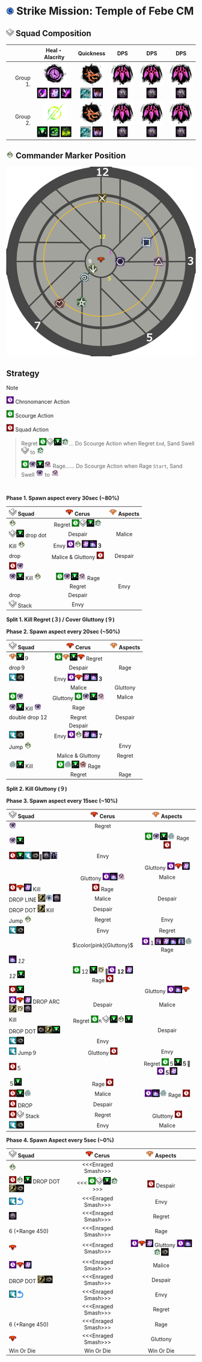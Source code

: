 <img src="../_image/strike mission/20px-Strike_Mission_(map_icon).png" width="20" height="20" title="Strike Mission" alt=""></img> Strike Mission: Temple of Febe CM
=============================================================================================================================

<img src="../_image/squad/Commander_tag_(white).png" width="20" height="20" title="Squad Tag" alt=""></img> Squad Composition
-----------------------------------------------------------------------------------------------------------------------------
|           | Heal・Alacrity | Quickness | DPS | DPS | DPS |
|----------:|:-------------:|:---------:|:---:|:---:|:---:|
|  Group 1. |<img src="../_image/profession/Chronomancer_icon_(highres).png" width="64" height="64" title="Heal Alacrity Chronomancer" alt=""></img><br><img src="../_image/skill/mesmer/Blink.png" width="28" height="28" title="Blink" alt=""></img> <img src="../_image/skill/mesmer/Portal_Entre.png" width="28" height="28" title="Portal Entre" alt=""></img> <img src="../_image/skill/mesmer/Feedback.png" width="28" height="28" title="Feedback" alt=""></img>|<img src="../_image/profession/Herald_icon_(highres).png" width="64" height="64" title="Condition Quickness Herald" alt=""></img><br><img src="../_image/skill/revenant/Legendary_Dragon_Stance.png" width="28" height="28" title="Legendary Dragon Stance" alt=""></img> <img src="../_image/skill/revenant/Legendary_Demon_Stance.png" width="28" height="28" title="Legendary Demon Stance" alt=""></img>|<img src="../_image/profession/Virtuoso_icon_(highres).png" width="64" height="64" title="Condition Virtuoso" alt=""></img><br><img src="../_image/skill/mesmer/Signet_of_Illusions.png" width="28" height="28" title="Signet of Illusions" alt=""></img>|<img src="../_image/profession/Virtuoso_icon_(highres).png" width="64" height="64" title="Condition Virtuoso" alt=""></img><br><img src="../_image/skill/mesmer/Signet_of_Illusions.png" width="28" height="28" title="Signet of Illusions" alt=""></img>|<img src="../_image/profession/Virtuoso_icon_(highres).png" width="64" height="64" title="Condition Virtuoso" alt=""></img><br><img src="../_image/skill/mesmer/Signet_of_Illusions.png" width="28" height="28" title="Signet of Illusions" alt=""></img>|
|  Group 2. |<img src="../_image/profession/Scourge_icon_(highres).png" width="64" height="64" title="Heal Alacrity Scourge" alt=""></img><br><img src="../_image/skill/necromancer/Sand_Swell.png" width="28" height="28" title="Sand Swell" alt=""></img> <img src="../_image/skill/necromancer/Serpent_Siphon.png" width="28" height="28" title="Serpent Siphon" alt=""></img> <img src="../_image/skill/necromancer/Corrosive_Poison_Cloud.png" width="28" height="28" title="Corrosive Poison Cloud" alt=""></img>|<img src="../_image/profession/Herald_icon_(highres).png" width="64" height="64" title="Condition Quickness Herald" alt=""></img><br><img src="../_image/skill/revenant/Legendary_Dragon_Stance.png" width="28" height="28" title="Legendary Dragon Stance" alt=""></img> <img src="../_image/skill/revenant/Legendary_Demon_Stance.png" width="28" height="28" title="Legendary Demon Stance" alt=""></img>|<img src="../_image/profession/Virtuoso_icon_(highres).png" width="64" height="64" title="Condition Virtuoso" alt=""></img><br><img src="../_image/skill/mesmer/Signet_of_Illusions.png" width="28" height="28" title="Signet of Illusions" alt=""></img>|<img src="../_image/profession/Virtuoso_icon_(highres).png" width="64" height="64" title="Condition Virtuoso" alt=""></img><br><img src="../_image/skill/mesmer/Signet_of_Illusions.png" width="28" height="28" title="Signet of Illusions" alt=""></img>|<img src="../_image/profession/Virtuoso_icon_(highres).png" width="64" height="64" title="Condition Virtuoso" alt=""></img><br><img src="../_image/skill/mesmer/Signet_of_Illusions.png" width="28" height="28" title="Signet of Illusions" alt=""></img>|

<img src="../_image/squad/Commander_arrow_marker.png" width="20" height="20" title="Commander Marker" alt=""></img> Commander Marker Position
---------------------------------------------------------------------------------------------------------------------------------------------
<img src="../_image/strike mission/temple of febe/tof_8marker_rage_t.png" width="" height="" title="Commander Marker Position" alt=""></img>

Strategy
--------
> [!NOTE]
><img src="../_image/_custom/purple_clock.png" width="20" height="20" title="Chronomancer Action" alt=""></img> Chronomancer Action
>
><img src="../_image/_custom/green_clock.png" width="20" height="20" title="Scourge Action" alt=""></img> Scourge Action
>
><img src="../_image/general/Lockout.png" width="20" height="20" title="Squad Action" alt=""></img> Squad Action
>
>>Regret <img src="../_image/_custom/green_clock.png" width="20" height="20" title="Scourge Action" alt=""></img><img src="../_image/squad/Commander_tag_(white).png" width="20" height="20" title="Squad" alt=""></img><img src="../_image/skill/necromancer/Sand_Swell.png" width="20" height="20" title="Sand Swell" alt=""></img><img src="../_image/squad/Commander_star_marker.png" width="20" height="20" title="star" alt=""></img>... Do Scourge Action when Regret `End`, Sand Swell <img src="../_image/squad/Commander_tag_(white).png" width="20" height="20" title="Squad" alt=""></img> to <img src="../_image/squad/Commander_star_marker.png" width="20" height="20" title="star" alt=""></img>
>>
>><img src="../_image/_custom/green_clock.png" width="20" height="20" title="Scourge Action" alt=""></img><img src="../_image/squad/Commander_circle_marker.png" width="20" height="20" title="circle" alt=""></img><img src="../_image/skill/necromancer/Sand_Swell.png" width="20" height="20" title="Sand Swell" alt=""></img><img src="../_image/squad/Commander_triangle_marker.png" width="20" height="20" title="triangle" alt=""></img> Rage...... Do Scourge Action when Rage `Start`, Sand Swell <img src="../_image/squad/Commander_circle_marker.png" width="20" height="20" title="circle" alt=""></img> to <img src="../_image/squad/Commander_triangle_marker.png" width="20" height="20" title="triangle" alt=""></img>

<br/>

**Phase 1. Spawn aspect every 30sec (~80%)**

|<img src="../_image/squad/Commander_tag_(white).png" width="20" height="20" title="Squad" alt=""></img> Squad |<img src="../_image/general/20px-Red_Boss.png" width="20" height="20" title="Cerus" alt=""></img> Cerus |<img src="../_image/general/Event_boss_(tango_icon).png" width="20" height="20" title="Aspects" alt=""></img> Aspects |
|:--------|:-----------------:|:-------:|
|<img src="../_image/squad/Commander_arrow_marker.png" width="20" height="20" title="arrow" alt=""></img>|Regret <img src="../_image/_custom/green_clock.png" width="20" height="20" title="Scourge Action" alt=""></img><img src="../_image/squad/Commander_tag_(white).png" width="20" height="20" title="Squad" alt=""></img><img src="../_image/skill/necromancer/Sand_Swell.png" width="20" height="20" title="Sand Swell" alt=""></img><img src="../_image/squad/Commander_star_marker.png" width="20" height="20" title="star" alt=""></img>||
|<img src="../_image/squad/Commander_tag_(white).png" width="20" height="20" title="Squad" alt=""></img><img src="../_image/skill/necromancer/Sand_Swell.png" width="20" height="20" title="Sand Swell" alt=""></img> drop dot|Despair|Malice|
|Kill <img src="../_image/squad/Commander_arrow_marker.png" width="20" height="20" title="arrow" alt=""></img>|Envy <img src="../_image/_custom/purple_clock.png" width="20" height="20" title="Chronomancer Action" alt=""></img><img src="../_image/squad/Commander_arrow_marker.png" width="20" height="20" title="arrow" alt=""></img><img src="../_image/skill/mesmer/Portal_Entre.png" width="20" height="20" title="Portal Entre" alt=""></img><img src="../_image/skill/mesmer/Portal_Exeunt.png" width="20" height="20" title="Portal Exeunt" alt=""></img>**３**||
|drop|Malice & Gluttony <img src="../_image/general/Lockout.png" width="20" height="20" title="Squad Action" alt=""></img>|Despair|
|<img src="../_image/general/Lockout.png" width="20" height="20" title="Squad Action" alt=""></img><img src="../_image/squad/Commander_circle_marker.png" width="20" height="20" title="circle" alt=""></img>|||
|<img src="../_image/squad/Commander_circle_marker.png" width="20" height="20" title="circle" alt=""></img><img src="../_image/skill/necromancer/Sand_Swell.png" width="20" height="20" title="Sand Swell" alt=""></img> Kill <img src="../_image/squad/Commander_arrow_marker.png" width="20" height="20" title="arrow" alt=""></img>|<img src="../_image/_custom/green_clock.png" width="20" height="20" title="Scourge Action" alt=""></img><img src="../_image/squad/Commander_circle_marker.png" width="20" height="20" title="circle" alt=""></img><img src="../_image/skill/necromancer/Sand_Swell.png" width="20" height="20" title="Sand Swell" alt=""></img><img src="../_image/squad/Commander_triangle_marker.png" width="20" height="20" title="triangle" alt=""></img> Rage||
||Regret|Envy|
|drop|Despair||
|<img src="../_image/squad/Commander_tag_(white).png" width="20" height="20" title="Squad" alt=""></img> Stack|Envy||

**Split 1. Kill Regret (３) / Cover Gluttony (９)**

**Phase 2. Spawn aspect every 20sec (~50%)**

|<img src="../_image/squad/Commander_tag_(white).png" width="20" height="20" title="Squad" alt=""></img> Squad |<img src="../_image/general/20px-Red_Boss.png" width="20" height="20" title="Cerus" alt=""></img> Cerus |<img src="../_image/general/Event_boss_(tango_icon).png" width="20" height="20" title="Aspects" alt=""></img> Aspects |
|:--------|:-----------------:|:-------:|
|<img src="../_image/general/Event_boss_(tango_icon).png" width="20" height="20" title="Aspects" alt=""></img><img src="../_image/skill/necromancer/Sand_Swell.png" width="20" height="20" title="Sand Swell" alt=""></img>９|<img src="../_image/_custom/green_clock.png" width="20" height="20" title="Scourge Action" alt=""></img><img src="../_image/general/Event_boss_(tango_icon).png" width="20" height="20" title="Aspects" alt=""></img><img src="../_image/skill/necromancer/Sand_Swell.png" width="20" height="20" title="Sand Swell" alt=""></img><img src="../_image/general/20px-Red_Boss.png" width="20" height="20" title="Cerus" alt=""></img> Regret||
|drop９|Despair|Rage|
|<img src="../_image/boon/Swiftness_(effect).png" width="20" height="20" title="Run" alt=""></img><img src="../_image/general/Turn_Right.png" width="20" height="20" title="Right" alt=""></img>|Envy <img src="../_image/_custom/purple_clock.png" width="20" height="20" title="Chronomancer Action" alt=""></img><img src="../_image/general/20px-Red_Boss.png" width="20" height="20" title="Cerus" alt=""></img><img src="../_image/skill/mesmer/Portal_Entre.png" width="20" height="20" title="Portal Entre" alt=""></img><img src="../_image/skill/mesmer/Portal_Exeunt.png" width="20" height="20" title="Portal Exeunt" alt=""></img>**３**||
||Malice|Gluttony|
|<img src="../_image/_custom/green_clock.png" width="20" height="20" title="Scourge Action" alt=""></img><img src="../_image/squad/Commander_circle_marker.png" width="20" height="20" title="circle" alt=""></img>|Gluttony <img src="../_image/_custom/green_clock.png" width="20" height="20" title="Scourge Action" alt=""></img><img src="../_image/squad/Commander_circle_marker.png" width="20" height="20" title="circle" alt=""></img><img src="../_image/skill/necromancer/Sand_Swell.png" width="20" height="20" title="Sand Swell" alt=""></img><img src="../_image/squad/Commander_triangle_marker.png" width="20" height="20" title="triangle" alt=""></img>|Malice|
|<img src="../_image/squad/Commander_circle_marker.png" width="20" height="20" title="circle" alt=""></img><img src="../_image/skill/necromancer/Sand_Swell.png" width="20" height="20" title="Sand Swell" alt=""></img> Kill <img src="../_image/squad/Commander_circle_marker.png" width="20" height="20" title="circle" alt=""></img>|Rage||
|double drop 12|Regret|Despair|
||Despair||
|<img src="../_image/boon/Swiftness_(effect).png" width="20" height="20" title="Run" alt=""></img><img src="../_image/general/Turn_Right.png" width="20" height="20" title="Right" alt=""></img>|Envy <img src="../_image/_custom/purple_clock.png" width="20" height="20" title="Chronomancer Action" alt=""></img><img src="../_image/squad/Commander_arrow_marker.png" width="20" height="20" title="arrow" alt=""></img><img src="../_image/skill/mesmer/Portal_Entre.png" width="20" height="20" title="Portal Entre" alt=""></img><img src="../_image/skill/mesmer/Portal_Exeunt.png" width="20" height="20" title="Portal Exeunt" alt=""></img>**７**||
|Jump <img src="../_image/squad/Commander_arrow_marker.png" width="20" height="20" title="arrow" alt=""></img>||Envy|
||Malice & Gluttony|Regret|
|<img src="../_image/squad/Commander_spiral_marker.png" width="20" height="20" title="spiral" alt=""></img><img src="../_image/skill/necromancer/Sand_Swell.png" width="20" height="20" title="Sand Swell" alt=""></img> Kill|<img src="../_image/_custom/green_clock.png" width="20" height="20" title="Scourge Action" alt=""></img><img src="../_image/squad/Commander_spiral_marker.png" width="20" height="20" title="spiral" alt=""></img><img src="../_image/skill/necromancer/Sand_Swell.png" width="20" height="20" title="Sand Swell" alt=""></img><img src="../_image/squad/Commander_heart_marker.png" width="20" height="20" title="heart" alt=""></img> Rage||
||Regret|Rage|

**Split 2. Kill Gluttony (９)**

**Phase 3. Spawn aspect every 15sec (~10%)**

|<img src="../_image/squad/Commander_tag_(white).png" width="20" height="20" title="Squad" alt=""></img> Squad |<img src="../_image/general/20px-Red_Boss.png" width="20" height="20" title="Cerus" alt=""></img> Cerus |<img src="../_image/general/Event_boss_(tango_icon).png" width="20" height="20" title="Aspects" alt=""></img> Aspects |
|:--------|:-----------------:|:-------:|
|<img src="../_image/squad/Commander_circle_marker.png" width="20" height="20" title="circle" alt=""></img>|Regret||
|<img src="../_image/squad/Commander_circle_marker.png" width="20" height="20" title="circle" alt=""></img><img src="../_image/skill/necromancer/Sand_Swell.png" width="20" height="20" title="Sand Swell" alt=""></img>||<img src="../_image/_custom/green_clock.png" width="20" height="20" title="Scourge Action" alt=""></img><img src="../_image/squad/Commander_circle_marker.png" width="20" height="20" title="circle" alt=""></img><img src="../_image/skill/necromancer/Sand_Swell.png" width="20" height="20" title="Sand Swell" alt=""></img><img src="../_image/squad/Commander_spiral_marker.png" width="20" height="20" title="spiral" alt=""></img> Rage <img src="../_image/general/Lockout.png" width="20" height="20" title="Squad Action" alt=""></img>|
|<img src="../_image/general/Lockout.png" width="20" height="20" title="Squad Action" alt=""></img><img src="../_image/skill/necromancer/Sand_Swell.png" width="20" height="20" title="Sand Swell" alt=""></img><img src="../_image/boon/Swiftness_(effect).png" width="20" height="20" title="Run" alt=""></img><img src="../_image/general/Turn_Right.png" width="20" height="20" title="Right" alt=""></img>🔗️️<img src="../_image/skill/mesmer/Signet_of_Illusions.png" width="20" height="20" title="Signet of Illusions" alt=""></img><img src="../_image/skill/elementalist/Elemental_Contingency.png" width="20" height="20" title="Locked" alt=""></img>|Envy||
|||Gluttony <img src="../_image/_custom/purple_clock.png" width="20" height="20" title="Chronomancer Action" alt=""></img><img src="../_image/general/20px-Red_Boss.png" width="20" height="20" title="Cerus" alt=""></img><img src="../_image/skill/mesmer/Portal_Entre.png" width="20" height="20" title="Portal Entre" alt=""></img>|
||Gluttony <img src="../_image/_custom/purple_clock.png" width="20" height="20" title="Chronomancer Action" alt=""></img><img src="../_image/skill/mesmer/Portal_Exeunt.png" width="20" height="20" title="Portal Exeunt" alt=""></img><img src="../_image/squad/Commander_triangle_marker.png" width="20" height="20" title="triangle" alt=""></img>|Malice|
|<img src="../_image/general/Lockout.png" width="20" height="20" title="Squad Action" alt=""></img><img src="../_image/general/20px-Red_Boss.png" width="20" height="20" title="Cerus" alt=""></img><img src="../_image/skill/mesmer/Portal_Entre.png" width="20" height="20" title="Portal Entre" alt=""></img> Kill|<img src="../_image/general/Lockout.png" width="20" height="20" title="Squad Action" alt=""></img> Rage||
|DROP LINE <img src="../_image/skill/Dodge.png" width="20" height="20" title="Dodge" alt=""></img><img src="../_image/squad/Commander_square_marker.png" width="20" height="20" title="Square" alt=""></img><img src="../_image/skill/mesmer/Signet_of_Illusions.png" width="20" height="20" title="Signet of Illusions" alt=""></img>|Malice|Despair|
|DROP DOT <img src="../_image/skill/Dodge.png" width="20" height="20" title="Dodge" alt=""></img> Kill|Despair||
|Jump <img src="../_image/squad/Commander_arrow_marker.png" width="20" height="20" title="arrow" alt=""></img>|Regret|Envy|
|<img src="../_image/boon/Swiftness_(effect).png" width="20" height="20" title="Run" alt=""></img><img src="../_image/general/Turn_Right.png" width="20" height="20" title="Right" alt=""></img>|Envy|Regret|
||<p>$\color{pink}{Gluttony}$</p>|<img src="../_image/_custom/purple_clock.png" width="20" height="20" title="Chronomancer Action" alt=""></img>１<img src="../_image/skill/mesmer/Continuum_Split.png" width="20" height="20" title="Continuum Split" alt=""></img><img src="../_image/skill/mesmer/Portal_Entre.png" width="20" height="20" title="Portal Entre" alt=""></img><img src="../_image/skill/mesmer/Portal_Exeunt.png" width="20" height="20" title="Portal Exeunt" alt=""></img><img src="../_image/skill/mesmer/Continuum_Shift.png" width="20" height="20" title="Continuum Shift" alt=""></img><img src="../_image/squad/Commander_spiral_marker.png" width="20" height="20" title="spiral" alt=""></img> Rage|
|<img src="../_image/skill/mesmer/Portal_Exeunt.png" width="20" height="20" title="Portal Exeunt" alt=""></img> *12*|||
|*12* <img src="../_image/skill/necromancer/Sand_Swell.png" width="20" height="20" title="Sand Swell" alt=""></img>|<img src="../_image/_custom/green_clock.png" width="20" height="20" title="Scourge Action" alt=""></img> 12 <img src="../_image/skill/necromancer/Sand_Swell.png" width="20" height="20" title="Sand Swell" alt=""></img><img src="../_image/squad/Commander_x_marker.png" width="20" height="20" title="X" alt=""></img>🔗️<img src="../_image/_custom/purple_clock.png" width="20" height="20" title="Chronomancer Action" alt=""></img> **12** <img src="../_image/skill/mesmer/Portal_Entre.png" width="20" height="20" title="Portal Entre" alt=""></img> Rage <img src="../_image/general/Lockout.png" width="20" height="20" title="Squad Action" alt=""></img>||
|<img src="../_image/general/Lockout.png" width="20" height="20" title="Squad Action" alt=""></img><img src="../_image/skill/necromancer/Sand_Swell.png" width="20" height="20" title="Sand Swell" alt=""></img>||Gluttony <img src="../_image/_custom/purple_clock.png" width="20" height="20" title="Chronomancer Action" alt=""></img><img src="../_image/skill/mesmer/Portal_Exeunt.png" width="20" height="20" title="Portal Exeunt" alt=""></img><img src="../_image/general/20px-Red_Boss.png" width="20" height="20" title="Cerus" alt=""></img>|
|<img src="../_image/_custom/purple_clock.png" width="20" height="20" title="Chronomancer Action" alt=""></img><img src="../_image/general/20px-Red_Boss.png" width="20" height="20" title="Cerus" alt=""></img><img src="../_image/skill/mesmer/Portal_Entre.png" width="20" height="20" title="Portal Entre" alt=""></img> DROP ARC <img src="../_image/skill/Dodge.png" width="20" height="20" title="Dodge" alt=""></img><img src="../_image/squad/Commander_x_marker.png" width="20" height="20" title="X" alt=""></img><img src="../_image/skill/mesmer/Signet_of_Illusions.png" width="20" height="20" title="Signet of Illusions" alt=""></img>|Despair|Malice|
|Kill|Regret <img src="../_image/_custom/green_clock.png" width="20" height="20" title="Scourge Action" alt=""></img>↖️<img src="../_image/squad/Commander_tag_(white).png" width="20" height="20" title="Squad" alt=""></img><img src="../_image/skill/necromancer/Sand_Swell.png" width="20" height="20" title="Sand Swell" alt=""></img><img src="../_image/squad/Commander_arrow_marker.png" width="20" height="20" title="arrow" alt=""></img><img src="../_image/skill/necromancer/Sand_Swell.png" width="20" height="20" title="Sand Swell" alt=""></img>||
|DROP DOT <img src="../_image/general/Turn_Left.png" width="20" height="20" title="Left" alt=""></img><img src="../_image/skill/Dodge.png" width="20" height="20" title="Dodge" alt=""></img><img src="../_image/skill/necromancer/Sand_Swell.png" width="20" height="20" title="Sand Swell" alt=""></img>||Despair|
|<img src="../_image/boon/Swiftness_(effect).png" width="20" height="20" title="Run" alt=""></img><img src="../_image/general/Turn_Right.png" width="20" height="20" title="Right" alt=""></img>|Envy||
|<img src="../_image/boon/Swiftness_(effect).png" width="20" height="20" title="Run" alt=""></img> Jump９|Gluttony <img src="../_image/general/Lockout.png" width="20" height="20" title="Squad Action" alt=""></img>|Envy|
|<img src="../_image/general/Lockout.png" width="20" height="20" title="Squad Action" alt=""></img>５||Regret <img src="../_image/_custom/green_clock.png" width="20" height="20" title="Scourge Action" alt=""></img>５<img src="../_image/skill/necromancer/Sand_Swell.png" width="20" height="20" title="Sand Swell" alt=""></img>**５**🔗️️<img src="../_image/_custom/purple_clock.png" width="20" height="20" title="Chronomancer Action" alt=""></img>**５**<img src="../_image/skill/mesmer/Portal_Entre.png" width="20" height="20" title="Portal Entre" alt=""></img>|
|５<img src="../_image/skill/necromancer/Sand_Swell.png" width="20" height="20" title="Sand Swell" alt=""></img>|Rage <img src="../_image/general/Lockout.png" width="20" height="20" title="Squad Action" alt=""></img>||
|<img src="../_image/general/Lockout.png" width="20" height="20" title="Squad Action" alt=""></img><img src="../_image/skill/necromancer/Sand_Swell.png" width="20" height="20" title="Sand Swell" alt=""></img><img src="../_image/squad/Commander_spiral_marker.png" width="20" height="20" title="spiral" alt=""></img>|Malice|<img src="../_image/_custom/purple_clock.png" width="20" height="20" title="Chronomancer Action" alt=""></img><img src="../_image/skill/mesmer/Portal_Exeunt.png" width="20" height="20" title="Portal Exeunt" alt=""></img><img src="../_image/squad/Commander_spiral_marker.png" width="20" height="20" title="spiral" alt=""></img> Rage <img src="../_image/general/Lockout.png" width="20" height="20" title="Squad Action" alt=""></img>|
|<img src="../_image/general/Lockout.png" width="20" height="20" title="Squad Action" alt=""></img> DROP|Despair||
|<img src="../_image/general/Lockout.png" width="20" height="20" title="Squad Action" alt=""></img><img src="../_image/squad/Commander_tag_(white).png" width="20" height="20" title="Squad" alt=""></img> Stack|Regret|Gluttony <img src="../_image/general/Lockout.png" width="20" height="20" title="Squad Action" alt=""></img>|
|<img src="../_image/boon/Swiftness_(effect).png" width="20" height="20" title="Run" alt=""></img><img src="../_image/general/Turn_Right.png" width="20" height="20" title="Right" alt=""></img>|Envy|Malice|

**Phase 4. Spawn Aspect every 5sec (~0%)**

|<img src="../_image/squad/Commander_tag_(white).png" width="20" height="20" title="Squad" alt=""></img> Squad |<img src="../_image/general/20px-Red_Boss.png" width="20" height="20" title="Cerus" alt=""></img> Cerus |<img src="../_image/general/Event_boss_(tango_icon).png" width="20" height="20" title="Aspects" alt=""></img> Aspects |
|:--------|:-----------------:|:-------:|
|<img src="../_image/squad/Commander_arrow_marker.png" width="20" height="20" title="arrow" alt=""></img>|\<\<\<Enraged Smash\>\>\>||
|<img src="../_image/general/Lockout.png" width="20" height="20" title="Squad Action" alt=""></img><img src="../_image/squad/Commander_arrow_marker.png" width="20" height="20" title="arrow" alt=""></img><img src="../_image/skill/necromancer/Sand_Swell.png" width="20" height="20" title="Sand Swell" alt=""></img> DROP DOT <img src="../_image/skill/Dodge.png" width="20" height="20" title="Dodge" alt=""></img><img src="../_image/general/Turn_Right.png" width="20" height="20" title="Right" alt=""></img>|\<\<\< <img src="../_image/_custom/green_clock.png" width="20" height="20" title="Scourge Action" alt=""></img><img src="../_image/squad/Commander_tag_(white).png" width="20" height="20" title="Squad" alt=""></img><img src="../_image/skill/necromancer/Sand_Swell.png" width="20" height="20" title="Sand Swell" alt=""></img><img src="../_image/squad/Commander_star_marker.png" width="20" height="20" title="star" alt=""></img> \>\>\>|<img src="../_image/general/Lockout.png" width="20" height="20" title="Squad Action" alt=""></img> Despair|
|<img src="../_image/boon/Swiftness_(effect).png" width="20" height="20" title="Run" alt=""></img><img src="../_image/strike mission/temple of febe/turn.png" width="20" height="20" title="Turn" alt=""></img>|\<\<\<Enraged Smash\>\>\>|Envy|
|<img src="../_image/skill/mesmer/Signet_of_Illusions.png" width="20" height="20" title="Signet of Illusions" alt=""></img>|\<\<\<Enraged Smash\>\>\>|Regret|
|6 (+Range 450)|\<\<\<Enraged Smash\>\>\>|Rage|
|<img src="../_image/general/20px-Red_Boss.png" width="20" height="20" title="Cerus" alt=""></img>|\<\<\<Enraged Smash\>\>\>|<img src="../_image/_custom/purple_clock.png" width="20" height="20" title="Chronomancer Action" alt=""></img><img src="../_image/general/20px-Red_Boss.png" width="20" height="20" title="Cerus" alt=""></img><img src="../_image/skill/mesmer/Portal_Entre.png" width="20" height="20" title="Portal Entre" alt=""></img> Gluttony <img src="../_image/_custom/purple_clock.png" width="20" height="20" title="Chronomancer Action" alt=""></img><img src="../_image/skill/mesmer/Portal_Exeunt.png" width="20" height="20" title="Portal Exeunt" alt=""></img><img src="../_image/squad/Commander_star_marker.png" width="20" height="20" title="star" alt=""></img><img src="../_image/general/Turn_Right.png" width="20" height="20" title="Right" alt=""></img>|
|<img src="../_image/_custom/purple_clock.png" width="20" height="20" title="Chronomancer Action" alt=""></img><img src="../_image/general/20px-Red_Boss.png" width="20" height="20" title="Cerus" alt=""></img><img src="../_image/skill/mesmer/Portal_Entre.png" width="20" height="20" title="Portal Entre" alt=""></img>|\<\<\<Enraged Smash\>\>\>|Malice|
|DROP DOT <img src="../_image/skill/Dodge.png" width="20" height="20" title="Dodge" alt=""></img><img src="../_image/general/Turn_Right.png" width="20" height="20" title="Right" alt=""></img>|\<\<\<Enraged Smash\>\>\>|Despair|
|<img src="../_image/boon/Swiftness_(effect).png" width="20" height="20" title="Run" alt=""></img><img src="../_image/strike mission/temple of febe/turn.png" width="20" height="20" title="Turn" alt=""></img>|\<\<\<Enraged Smash\>\>\>|Envy|
||\<\<\<Enraged Smash\>\>\>|Regret|
|6 (+Range 450)|\<\<\<Enraged Smash\>\>\>|Rage|
|<img src="../_image/general/20px-Red_Boss.png" width="20" height="20" title="Cerus" alt=""></img>|\<\<\<Enraged Smash\>\>\>|Gluttony|
|Win Or Die|Win Or Die|Win Or Die|
